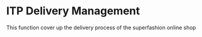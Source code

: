 # ITP Delivery Management
 This function cover up the delivery process of the superfashion online shop
